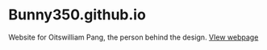# Bunny350.github.io
Website for Oitswilliam Pang, the person behind the design.
[VIew webpage](http://htmlpreview.github.io/?https://github.com/Bunny350/tree/newdesign-earlyaccess/index.html)